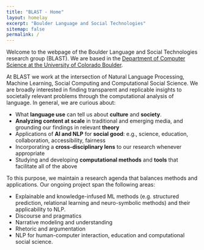 ```yaml
---
title: "BLAST - Home"
layout: homelay
excerpt: "Boulder Language and Social Technologies"
sitemap: false
permalink: /
---
```


Welcome to the webpage of the Boulder Language and Social Technologies research group (BLAST). We are based in the [Department of Computer
Science at the University of Colorado Boulder](https://www.colorado.edu/cs/).

At BLAST we work at the intersection of Natural Language Processing, Machine Learning, Social Computing and
Computational Social Science. We are broadly interested in finding transparent and replicable insights to societally relevant problems through the computational analysis of language. In general, we are curious about:
* What **language use** can tell us about **culture** and **society**.
* **Analyzing content at scale** in traditional and emerging media, and grounding our findings in relevant **theory**
* Applications of **AI and NLP** for **social good**: e.g., science, education, collaboration, accessibility, fairness
* Incorporating a **cross-disciplinary lens** to our research whenever appropriate
* Studying and developing **computational methods** and **tools** that facilitate all of the above

To this purpose, we maintain a research agenda that balances methods and applications. Our ongoing project span the following areas:

* Explainable and knowledge-infused ML methods (e.g. structured
prediction, relational learning and neuro-symbolic methods) and their applicability to NLP.
* Discourse and pragmatics
* Narrative modeling and understanding
* Rhetoric and argumentation
* NLP for human-computer interaction, education and computational social science. 
